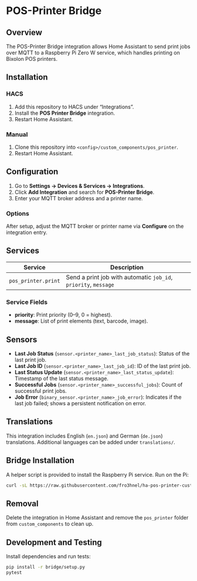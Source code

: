 # POS-Printer Bridge

## Overview
The POS-Printer Bridge integration allows Home Assistant to send print jobs over MQTT to a Raspberry Pi Zero W service, which handles printing on Bixolon POS printers.

## Installation

### HACS
1. Add this repository to HACS under “Integrations”.
2. Install the **POS Printer Bridge** integration.
3. Restart Home Assistant.

### Manual
1. Clone this repository into `<config>/custom_components/pos_printer`.
2. Restart Home Assistant.

## Configuration

1. Go to **Settings → Devices & Services → Integrations**.
2. Click **Add Integration** and search for **POS-Printer Bridge**.
3. Enter your MQTT broker address and a printer name.

### Options
After setup, adjust the MQTT broker or printer name via **Configure** on the integration entry.

## Services

| Service              | Description                                           |
|----------------------|-------------------------------------------------------|
| `pos_printer.print`  | Send a print job with automatic `job_id`, `priority`, `message` |

### Service Fields
- **priority**: Print priority (0–9, 0 = highest).
- **message**: List of print elements (text, barcode, image).

## Sensors

- **Last Job Status** (`sensor.<printer_name>_last_job_status`): Status of the last print job.  
- **Last Job ID** (`sensor.<printer_name>_last_job_id`): ID of the last print job.  
- **Last Status Update** (`sensor.<printer_name>_last_status_update`): Timestamp of the last status message.  
- **Successful Jobs** (`sensor.<printer_name>_successful_jobs`): Count of successful print jobs.  
- **Job Error** (`binary_sensor.<printer_name>_job_error`): Indicates if the last job failed; shows a persistent notification on error.

## Translations
This integration includes English (`en.json`) and German (`de.json`) translations.
Additional languages can be added under `translations/`.

## Bridge Installation
A helper script is provided to install the Raspberry Pi service. Run on the Pi:
```bash
curl -sL https://raw.githubusercontent.com/fro3hnel/ha-pos-printer-custom-component/main/bridge/install.sh | bash
```

## Removal
Delete the integration in Home Assistant and remove the `pos_printer` folder from
`custom_components` to clean up.

## Development and Testing
Install dependencies and run tests:
```bash
pip install -r bridge/setup.py
pytest
```
